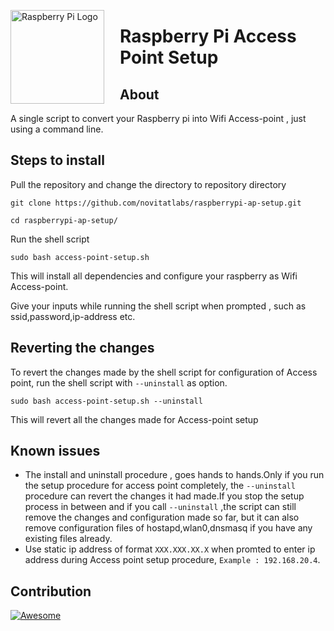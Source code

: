 <a href="https://www.raspberrypi.org"><img src="https://www.raspberrypi.org/wp-content/uploads/2012/03/raspberry-pi-logo.png" alt="Raspberry Pi Logo" align="left" style="margin-right: 25px" height=150></a>
#
# Raspberry Pi Access Point Setup
##
##
## About
A single script to convert your Raspberry pi into Wifi Access-point , just using a command line.
## Steps to install 
 Pull the repository and change the directory to repository directory

`git clone https://github.com/novitatlabs/raspberrypi-ap-setup.git`

`cd raspberrypi-ap-setup/`

Run the shell script

`sudo bash access-point-setup.sh`

This will install all dependencies and configure your raspberry as Wifi Access-point.

Give your inputs while running the shell script when prompted , such as ssid,password,ip-address etc.

## Reverting the changes
To revert the changes made by the shell script for configuration of Access point, run the shell script with `--uninstall` as option.

`sudo bash access-point-setup.sh --uninstall`

This will revert all the changes made for Access-point setup

## Known issues 
- The install and uninstall procedure , goes hands to hands.Only if you run the setup procedure for access point completely, the `--uninstall` procedure can revert the changes it had made.If you stop the setup process in between and if you call `--uninstall` ,the script can still remove the changes and configuration made so far, but it can also remove configuration files of hostapd,wlan0,dnsmasq if you have any existing files already.
- Use static ip address of format `XXX.XXX.XX.X`  when promted to enter ip address during Access point setup procedure,  `Example : 192.168.20.4`.
## Contribution
[![Awesome](https://media-exp1.licdn.com/dms/image/C4E0BAQFinUWCTBXJYQ/company-logo_200_200/0?e=1600300800&v=beta&t=cb42HSKOF6s1EjBKpewXCzEtDS40WeEHKCyhGogs6Yo)](https://github.com/novitatlabs)
